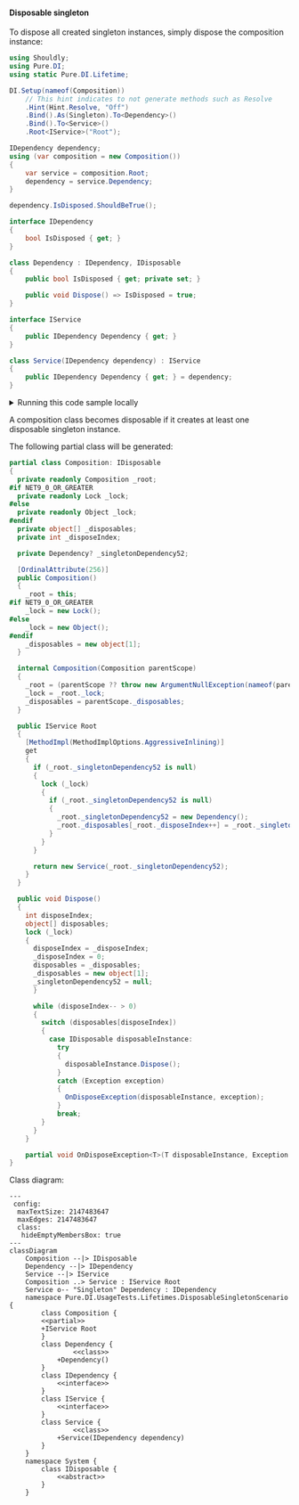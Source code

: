 #### Disposable singleton

To dispose all created singleton instances, simply dispose the composition instance:


```c#
using Shouldly;
using Pure.DI;
using static Pure.DI.Lifetime;

DI.Setup(nameof(Composition))
    // This hint indicates to not generate methods such as Resolve
    .Hint(Hint.Resolve, "Off")
    .Bind().As(Singleton).To<Dependency>()
    .Bind().To<Service>()
    .Root<IService>("Root");

IDependency dependency;
using (var composition = new Composition())
{
    var service = composition.Root;
    dependency = service.Dependency;
}

dependency.IsDisposed.ShouldBeTrue();

interface IDependency
{
    bool IsDisposed { get; }
}

class Dependency : IDependency, IDisposable
{
    public bool IsDisposed { get; private set; }

    public void Dispose() => IsDisposed = true;
}

interface IService
{
    public IDependency Dependency { get; }
}

class Service(IDependency dependency) : IService
{
    public IDependency Dependency { get; } = dependency;
}
```

<details>
<summary>Running this code sample locally</summary>

- Make sure you have the [.NET SDK 9.0](https://dotnet.microsoft.com/en-us/download/dotnet/9.0) or later is installed
```bash
dotnet --list-sdk
```
- Create a net9.0 (or later) console application
```bash
dotnet new console -n Sample
```
- Add references to NuGet packages
  - [Pure.DI](https://www.nuget.org/packages/Pure.DI)
  - [Shouldly](https://www.nuget.org/packages/Shouldly)
```bash
dotnet add package Pure.DI
dotnet add package Shouldly
```
- Copy the example code into the _Program.cs_ file

You are ready to run the example 🚀
```bash
dotnet run
```

</details>

A composition class becomes disposable if it creates at least one disposable singleton instance.

The following partial class will be generated:

```c#
partial class Composition: IDisposable
{
  private readonly Composition _root;
#if NET9_0_OR_GREATER
  private readonly Lock _lock;
#else
  private readonly Object _lock;
#endif
  private object[] _disposables;
  private int _disposeIndex;

  private Dependency? _singletonDependency52;

  [OrdinalAttribute(256)]
  public Composition()
  {
    _root = this;
#if NET9_0_OR_GREATER
    _lock = new Lock();
#else
    _lock = new Object();
#endif
    _disposables = new object[1];
  }

  internal Composition(Composition parentScope)
  {
    _root = (parentScope ?? throw new ArgumentNullException(nameof(parentScope)))._root;
    _lock = _root._lock;
    _disposables = parentScope._disposables;
  }

  public IService Root
  {
    [MethodImpl(MethodImplOptions.AggressiveInlining)]
    get
    {
      if (_root._singletonDependency52 is null)
      {
        lock (_lock)
        {
          if (_root._singletonDependency52 is null)
          {
            _root._singletonDependency52 = new Dependency();
            _root._disposables[_root._disposeIndex++] = _root._singletonDependency52;
          }
        }
      }

      return new Service(_root._singletonDependency52);
    }
  }

  public void Dispose()
  {
    int disposeIndex;
    object[] disposables;
    lock (_lock)
    {
      disposeIndex = _disposeIndex;
      _disposeIndex = 0;
      disposables = _disposables;
      _disposables = new object[1];
      _singletonDependency52 = null;
      }

      while (disposeIndex-- > 0)
      {
        switch (disposables[disposeIndex])
        {
          case IDisposable disposableInstance:
            try
            {
              disposableInstance.Dispose();
            }
            catch (Exception exception)
            {
              OnDisposeException(disposableInstance, exception);
            }
            break;
        }
      }
    }

    partial void OnDisposeException<T>(T disposableInstance, Exception exception) where T : IDisposable;
}
```

Class diagram:

```mermaid
---
 config:
  maxTextSize: 2147483647
  maxEdges: 2147483647
  class:
   hideEmptyMembersBox: true
---
classDiagram
	Composition --|> IDisposable
	Dependency --|> IDependency
	Service --|> IService
	Composition ..> Service : IService Root
	Service o-- "Singleton" Dependency : IDependency
	namespace Pure.DI.UsageTests.Lifetimes.DisposableSingletonScenario {
		class Composition {
		<<partial>>
		+IService Root
		}
		class Dependency {
				<<class>>
			+Dependency()
		}
		class IDependency {
			<<interface>>
		}
		class IService {
			<<interface>>
		}
		class Service {
				<<class>>
			+Service(IDependency dependency)
		}
	}
	namespace System {
		class IDisposable {
			<<abstract>>
		}
	}
```

